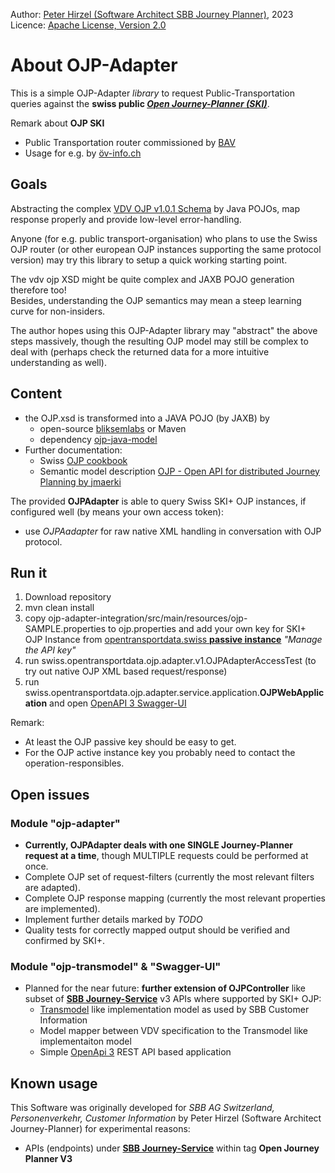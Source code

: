 Author: [Peter Hirzel (Software Architect SBB Journey Planner)](https://github.com/phirzel), 2023  
Licence: [Apache License, Version 2.0](https://opensource.org/license/apache-2-0/)

# About OJP-Adapter

This is a simple OJP-Adapter _library_ to request Public-Transportation queries against the **swiss public [_Open Journey-Planner (SKI)_](https://opentransportdata.swiss/de/dataset/ojp2020)**.

Remark about **OJP SKI**
* Public Transportation router commissioned by [BAV](https://www.bav.admin.ch/bav/de/home.html)
* Usage for e.g. by [öv-info.ch](https://www.öv-info.ch/de)

## Goals

Abstracting the complex [VDV OJP v1.0.1 Schema](https://github.com/VDVde/OJP) by Java POJOs, map response properly and provide low-level error-handling.

Anyone (for e.g. public transport-organisation) who plans to use the Swiss OJP router (or other european OJP instances supporting the same protocol version) may try this library to setup a quick working starting point.

The vdv ojp XSD might be quite complex and JAXB POJO generation therefore too!  
Besides, understanding the OJP semantics may mean a steep learning curve for non-insiders.

The author hopes using this OJP-Adapter library may "abstract" the above steps massively, though the resulting OJP model may still be complex to deal with (perhaps check the returned data for a more intuitive understanding as well).

## Content

* the OJP.xsd is transformed into a JAVA POJO (by JAXB) by
  * open-source [bliksemlabs](https://github.com/bliksemlabs/ojp-java-model) or Maven
  * dependency [ojp-java-model](https://central.sonatype.com/artifact/de.vdv/ojp-java-model/1.0.3.1)
* Further documentation:
  * Swiss [OJP cookbook](https://opentransportdata.swiss/de/cookbook/)
  * Semantic model description [OJP - Open API for distributed Journey Planning by jmaerki](https://jmaerki.github.io/OJP/generated/OJP.html)

The provided **OJPAdapter** is able to query Swiss SKI+ OJP instances, if configured well (by means your own access token):
* use _OJPAadapter_ for raw native XML handling in conversation with OJP protocol.

## Run it
1. Download repository
2. mvn clean install
3. copy ojp-adapter-integration/src/main/resources/ojp-SAMPLE.properties to ojp.properties and add your own key for SKI+ OJP Instance from [opentransportdata.swiss **passive instance**](https://opentransportdata.swiss/de/dataset/ojp2020) _"Manage the API key"_
4. run swiss.opentransportdata.ojp.adapter.v1.OJPAdapterAccessTest (to try out native OJP XML based request/response)
5. run swiss.opentransportdata.ojp.adapter.service.application.**OJPWebApplication** and open [OpenAPI 3 Swagger-UI](http://localhost:8082/swagger-ui/index.html)

Remark:
* At least the OJP passive key should be easy to get.
* For the OJP active instance key you probably need to contact the operation-responsibles.

## Open issues

### Module "ojp-adapter"

* **Currently, OJPAdapter deals with one SINGLE Journey-Planner request at a time**, though MULTIPLE requests could be performed at once.
* Complete OJP set of request-filters (currently the most relevant filters are adapted).
* Complete OJP response mapping (currently the most relevant properties are implemented).
* Implement further details marked by _TODO_
* Quality tests for correctly mapped output should be verified and confirmed by SKI+.

### Module "ojp-transmodel" & "Swagger-UI"

* Planned for the near future: **further extension of OJPController** like subset of [**SBB Journey-Service**](https://developer.sbb.ch/apis/journey-service/documentation) v3 APIs where supported by SKI+ OJP:
  * [Transmodel](https://www.transmodel-cen.eu/) like implementation model as used by SBB Customer Information
  * Model mapper between VDV specification to the Transmodel like implementaiton model
  * Simple [OpenApi 3](https://swagger.io/blog/news/whats-new-in-openapi-3-0/) REST API based application

## Known usage
This Software was originally developed for _SBB AG Switzerland, Personenverkehr, Customer Information_ by Peter Hirzel (Software Architect Journey-Planner) for experimental reasons:
* APIs (endpoints) under [**SBB Journey-Service**](https://developer.sbb.ch/apis/journey-service/documentation) within tag **Open Journey Planner V3**